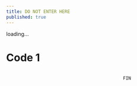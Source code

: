 ```yaml
---
title: DO NOT ENTER HERE
published: true
---
```


loading...


# [](#header-1)Code 1

```
```
                                                FIN
```
